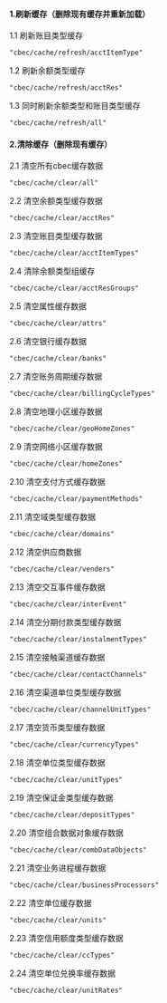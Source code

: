 #### 1.刷新缓存（删除现有缓存并重新加载）
1.1 刷新账目类型缓存
>
`"cbec/cache/refresh/acctItemType"`

1.2 刷新余额类型缓存
>
`"cbec/cache/refresh/acctRes"`

1.3 同时刷新余额类型和账目类型缓存
>
`"cbec/cache/refresh/all"`


#### 2.清除缓存（删除现有缓存）
2.1 清空所有cbec缓存数据
>
`"cbec/cache/clear/all"`

2.2 清空余额类型缓存数据
>
`"cbec/cache/clear/acctRes"`


2.3 清空账目类型缓存数据
> 
`"cbec/cache/clear/acctItemTypes"`

2.4 清除余额类型组缓存
> 
`"cbec/cache/clear/acctResGroups"`

2.5 清空属性缓存数据
> 
`"cbec/cache/clear/attrs"`

2.6 清空银行缓存数据
> 
`"cbec/cache/clear/banks"`

2.7 清空账务周期缓存数据
> 
`"cbec/cache/clear/billingCycleTypes"`

2.8 清空地理小区缓存数据
> 
`"cbec/cache/clear/geoHomeZones"`

2.9 清空网络小区缓存数据
> 
`"cbec/cache/clear/homeZones"`

2.10 清空支付方式缓存数据
> 
`"cbec/cache/clear/paymentMethods"`

2.11 清空域类型缓存数据
> 
`"cbec/cache/clear/domains"`

2.12 清空供应商数据
> 
`"cbec/cache/clear/venders"`

2.13 清空交互事件缓存数据
> 
`"cbec/cache/clear/interEvent"`

2.14 清空分期付款类型缓存数据
> 
`"cbec/cache/clear/instalmentTypes"`

2.15 清空接触渠道缓存数据
> 
`"cbec/cache/clear/contactChannels"`

2.16 清空渠道单位类型缓存数据
> 
`"cbec/cache/clear/channelUnitTypes"`

2.17 清空货币类型缓存数据
> 
`"cbec/cache/clear/currencyTypes"`

2.18 清空单位类型缓存数据
> 
`"cbec/cache/clear/unitTypes"`

2.19 清空保证金类型缓存数据
> 
`"cbec/cache/clear/depositTypes"`

2.20 清空组合数据对象缓存数据
> 
`"cbec/cache/clear/combDataObjects"`

2.21 清空业务进程缓存数据
> 
`"cbec/cache/clear/businessProcessors"`

2.22 清空单位缓存数据
> 
`"cbec/cache/clear/units"`

2.23 清空信用额度类型缓存数据
> 
`"cbec/cache/clear/ccTypes"`

2.24 清空单位兑换率缓存数据
> 
`"cbec/cache/clear/unitRates"`